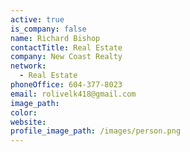 ```yaml
---
active: true
is_company: false
name: Richard Bishop
contactTitle: Real Estate
company: New Coast Realty
network:
  - Real Estate
phoneOffice: 604-377-8023
email: rolivelk418@gmail.com
image_path:
color:
website:
profile_image_path: /images/person.png
---
```

